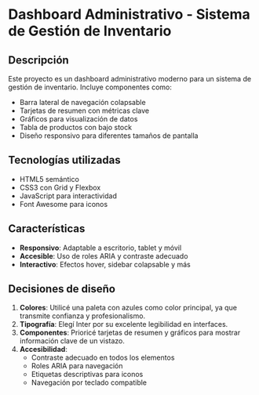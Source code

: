 # Dashboard Administrativo - Sistema de Gestión de Inventario


## Descripción

Este proyecto es un dashboard administrativo moderno para un sistema de gestión de inventario. Incluye componentes como:

- Barra lateral de navegación colapsable
- Tarjetas de resumen con métricas clave
- Gráficos para visualización de datos
- Tabla de productos con bajo stock
- Diseño responsivo para diferentes tamaños de pantalla

## Tecnologías utilizadas

- HTML5 semántico
- CSS3 con Grid y Flexbox
- JavaScript para interactividad
- Font Awesome para iconos

## Características

- **Responsivo**: Adaptable a escritorio, tablet y móvil
- **Accesible**: Uso de roles ARIA y contraste adecuado
- **Interactivo**: Efectos hover, sidebar colapsable y más


## Decisiones de diseño

1. **Colores**: Utilicé una paleta con azules como color principal, ya que transmite confianza y profesionalismo.
2. **Tipografía**: Elegí Inter por su excelente legibilidad en interfaces.
3. **Componentes**: Prioricé tarjetas de resumen y gráficos para mostrar información clave de un vistazo.
4. **Accesibilidad**:
   - Contraste adecuado en todos los elementos
   - Roles ARIA para navegación
   - Etiquetas descriptivas para iconos
   - Navegación por teclado compatible

